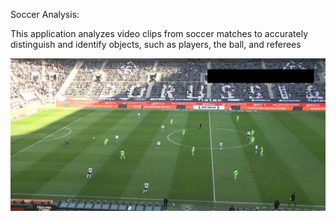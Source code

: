 Soccer Analysis:

This application analyzes video clips from soccer matches to accurately distinguish and identify objects, such as players, the ball, and referees

![](images/Raw_input_clip.jpg)

